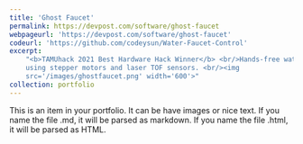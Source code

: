 ```yaml
---
title: 'Ghost Faucet'
permalink: https://devpost.com/software/ghost-faucet
webpageurl: 'https://devpost.com/software/ghost-faucet'
codeurl: 'https://github.com/codeysun/Water-Faucet-Control'
excerpt:
    "<b>TAMUhack 2021 Best Hardware Hack Winner</b> <br/>Hands-free water faucet
    using stepper motors and laser TOF sensors. <br/><img
    src='/images/ghostfaucet.png' width='600'>"
collection: portfolio
---
```


This is an item in your portfolio. It can be have images or nice text. If you
name the file .md, it will be parsed as markdown. If you name the file .html, it
will be parsed as HTML.

